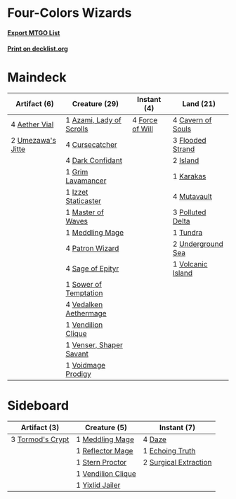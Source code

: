 # Four-Colors Wizards

#### [Export MTGO List](../collection/Four-Colors%20Wizards/Four-Colors%20Wizards.txt)
#### [Print on decklist.org](http://decklist.org/?deckmain=4%09Aether%20Vial%0A1%09Azami,%20Lady%20of%20Scrolls%0A4%09Cavern%20of%20Souls%0A4%09Cursecatcher%0A4%09Dark%20Confidant%0A3%09Flooded%20Strand%0A4%09Force%20of%20Will%0A1%09Grim%20Lavamancer%0A2%09Island%0A1%09Izzet%20Staticaster%0A1%09Karakas%0A1%09Master%20of%20Waves%0A1%09Meddling%20Mage%0A4%09Mutavault%0A4%09Patron%20Wizard%0A3%09Polluted%20Delta%0A4%09Sage%20of%20Epityr%0A1%09Sower%20of%20Temptation%0A1%09Tundra%0A2%09Umezawa's%20Jitte%0A2%09Underground%20Sea%0A4%09Vedalken%20Aethermage%0A1%09Vendilion%20Clique%0A1%09Venser,%20Shaper%20Savant%0A1%09Voidmage%20Prodigy%0A1%09Volcanic%20Island&deckside=4%09Daze%0A1%09Echoing%20Truth%0A1%09Meddling%20Mage%0A1%09Reflector%20Mage%0A1%09Stern%20Proctor%0A2%09Surgical%20Extraction%0A3%09Tormod's%20Crypt%0A1%09Vendilion%20Clique%0A1%09Yixlid%20Jailer)
# Maindeck

|                                       Artifact (6)                                        |                                           Creature (29)                                           |                                      Instant (4)                                       |                                         Land (21)                                          |
|-------------------------------------------------------------------------------------------|---------------------------------------------------------------------------------------------------|----------------------------------------------------------------------------------------|--------------------------------------------------------------------------------------------|
|4 [Aether Vial](http://gatherer.wizards.com/Pages/Card/Details.aspx?multiverseid=48146)    |1 [Azami, Lady of Scrolls](http://gatherer.wizards.com/Pages/Card/Details.aspx?multiverseid=376254)|4 [Force of Will](http://gatherer.wizards.com/Pages/Card/Details.aspx?multiverseid=3107)|4 [Cavern of Souls](http://gatherer.wizards.com/Pages/Card/Details.aspx?multiverseid=278058)|
|2 [Umezawa's Jitte](http://gatherer.wizards.com/Pages/Card/Details.aspx?multiverseid=81979)|4 [Cursecatcher](http://gatherer.wizards.com/Pages/Card/Details.aspx?multiverseid=442042)          |                                                                                        |3 [Flooded Strand](http://gatherer.wizards.com/Pages/Card/Details.aspx?multiverseid=405098) |
|                                                                                           |4 [Dark Confidant](http://gatherer.wizards.com/Pages/Card/Details.aspx?multiverseid=397731)        |                                                                                        |2 [Island](http://gatherer.wizards.com/Pages/Card/Details.aspx?multiverseid=439857)         |
|                                                                                           |1 [Grim Lavamancer](http://gatherer.wizards.com/Pages/Card/Details.aspx?multiverseid=430589)       |                                                                                        |1 [Karakas](http://gatherer.wizards.com/Pages/Card/Details.aspx?multiverseid=413782)        |
|                                                                                           |1 [Izzet Staticaster](http://gatherer.wizards.com/Pages/Card/Details.aspx?multiverseid=253638)     |                                                                                        |4 [Mutavault](http://gatherer.wizards.com/Pages/Card/Details.aspx?multiverseid=370733)      |
|                                                                                           |1 [Master of Waves](http://gatherer.wizards.com/Pages/Card/Details.aspx?multiverseid=438441)       |                                                                                        |3 [Polluted Delta](http://gatherer.wizards.com/Pages/Card/Details.aspx?multiverseid=405104) |
|                                                                                           |1 [Meddling Mage](http://gatherer.wizards.com/Pages/Card/Details.aspx?multiverseid=179547)         |                                                                                        |1 [Tundra](http://gatherer.wizards.com/Pages/Card/Details.aspx?multiverseid=885)            |
|                                                                                           |4 [Patron Wizard](http://gatherer.wizards.com/Pages/Card/Details.aspx?multiverseid=29925)          |                                                                                        |2 [Underground Sea](http://gatherer.wizards.com/Pages/Card/Details.aspx?multiverseid=886)   |
|                                                                                           |4 [Sage of Epityr](http://gatherer.wizards.com/Pages/Card/Details.aspx?multiverseid=118914)        |                                                                                        |1 [Volcanic Island](http://gatherer.wizards.com/Pages/Card/Details.aspx?multiverseid=887)   |
|                                                                                           |1 [Sower of Temptation](http://gatherer.wizards.com/Pages/Card/Details.aspx?multiverseid=446099)   |                                                                                        |                                                                                            |
|                                                                                           |4 [Vedalken Aethermage](http://gatherer.wizards.com/Pages/Card/Details.aspx?multiverseid=130325)   |                                                                                        |                                                                                            |
|                                                                                           |1 [Vendilion Clique](http://gatherer.wizards.com/Pages/Card/Details.aspx?multiverseid=442065)      |                                                                                        |                                                                                            |
|                                                                                           |1 [Venser, Shaper Savant](http://gatherer.wizards.com/Pages/Card/Details.aspx?multiverseid=136209) |                                                                                        |                                                                                            |
|                                                                                           |1 [Voidmage Prodigy](http://gatherer.wizards.com/Pages/Card/Details.aspx?multiverseid=40101)       |                                                                                        |                                                                                            |


# Sideboard

|                                       Artifact (3)                                        |                                        Creature (5)                                         |                                          Instant (7)                                           |
|-------------------------------------------------------------------------------------------|---------------------------------------------------------------------------------------------|------------------------------------------------------------------------------------------------|
|3 [Tormod's Crypt](http://gatherer.wizards.com/Pages/Card/Details.aspx?multiverseid=389723)|1 [Meddling Mage](http://gatherer.wizards.com/Pages/Card/Details.aspx?multiverseid=179547)   |4 [Daze](http://gatherer.wizards.com/Pages/Card/Details.aspx?multiverseid=189255)               |
|                                                                                           |1 [Reflector Mage](http://gatherer.wizards.com/Pages/Card/Details.aspx?multiverseid=407667)  |1 [Echoing Truth](http://gatherer.wizards.com/Pages/Card/Details.aspx?multiverseid=405212)      |
|                                                                                           |1 [Stern Proctor](http://gatherer.wizards.com/Pages/Card/Details.aspx?multiverseid=5661)     |2 [Surgical Extraction](http://gatherer.wizards.com/Pages/Card/Details.aspx?multiverseid=397706)|
|                                                                                           |1 [Vendilion Clique](http://gatherer.wizards.com/Pages/Card/Details.aspx?multiverseid=442065)|                                                                                                |
|                                                                                           |1 [Yixlid Jailer](http://gatherer.wizards.com/Pages/Card/Details.aspx?multiverseid=130702)   |                                                                                                |

